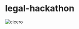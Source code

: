# legal-hackathon

![cicero](https://github.com/chutcheson/legal-hackathon/blob/main/image.jpg?raw=true)
